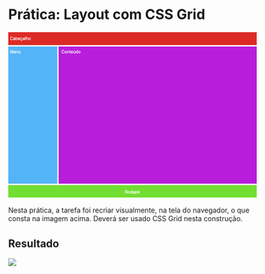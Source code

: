 # Prática: Layout com CSS Grid

![Layout a ser reproduzido](image.png)

Nesta prática, a tarefa foi recriar visualmente, na tela do navegador, o que consta na imagem acima. Deverá ser usado CSS Grid nesta construção.

## Resultado
<img height="460em" src="https://github.com/GiovaniDamian/front-end-awari/assets/60575219/2e0de459-23c3-482f-a81b-7e995a8acc2c"/>

